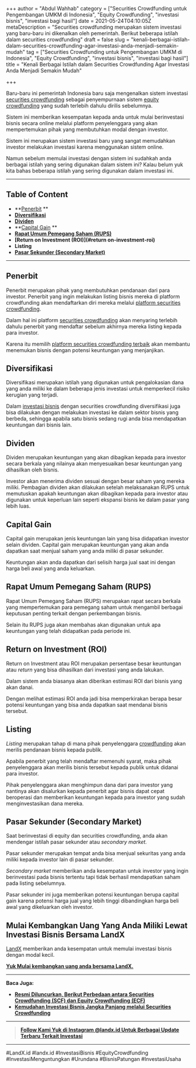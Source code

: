 +++
author = "Abdul Wahhab"
category = ["Securities Crowdfunding untuk Pengembangan UMKM di Indonesia", "Equity Crowdfunding", "investasi bisnis", "investasi bagi hasil"]
date = 2021-05-24T04:10:05Z
metaDescription = "Securities crowdfunding merupakan sistem investasi yang baru-baru ini dikenalkan oleh pemerintah. Berikut beberapa istilah dalam securities crowdfunding"
draft = false
slug = "kenali-berbagai-istilah-dalam-securities-crowdfunding-agar-investasi-anda-menjadi-semakin-mudah"
tag = ["Securities Crowdfunding untuk Pengembangan UMKM di Indonesia", "Equity Crowdfunding", "investasi bisnis", "investasi bagi hasil"]
title = "Kenali Berbagai Istilah dalam Securities Crowdfunding Agar Investasi Anda Menjadi Semakin Mudah"

+++


Baru-baru ini pemerintah Indonesia baru saja mengenalkan sistem investasi [securities crowdfunding](https://landx.id/) sebagai penyempurnaan sistem [equity crowdfunding](https://landx.id/) yang sudah terlebih dahulu dirilis sebelumnya.

Sistem ini memberikan kesempatan kepada anda untuk mulai berinvestasi bisnis secara online melalui platform penyelenggara yang akan mempertemukan pihak yang membutuhkan modal dengan investor.

Sistem ini merupakan sistem investasi baru yang sangat memudahkan investor melakukan investasi karena menggunakan sistem online.

Namun sebelum memulai investasi dengan sistem ini sudahkah anda berbagai istilah yang sering digunakan dalam sistem ini? Kalau belum yuk kita bahas beberapa istilah yang sering digunakan dalam investasi ini.

---

## Table of Content

* **[Penerbit](#penerbit ) **
* **[Diversifikasi](#diversifikasi )**
* **[Dividen](#dividen)**
* **[Capital Gain](#capital-gain ) **
* **[Rapat Umum Pemegang Saham (RUPS)](#rapat-umum-pemegang-saham-rups)**
* **[Return on Investment (ROI)](#return on-investment-roi)**
* **Listing**
* **[Pasar Sekunder (Secondary Market)](#pasar-sekunder-secondary-market)**

---

## Penerbit

Penerbit merupakan pihak yang membutuhkan pendanaan dari para investor. Penerbit yang ingin melakukan listing bisnis mereka di platform crowdfunding akan mendaftarkan diri mereka melalui [platform securities crowdfunding](https://landx.id/).

Dalam hal ini platform [securities crowdfunding](https://landx.id/) akan menyaring terlebih dahulu penerbit yang mendaftar sebelum akhirnya mereka listing kepada para investor.

Karena itu memilih [platform securities crowdfunding terbaik](https://landx.id/) akan membantu menemukan bisnis dengan potensi keuntungan yang menjanjikan.

## Diversifikasi

Diversifikasi merupakan istilah yang digunakan untuk pengalokasian dana yang anda miliki ke dalam beberapa jenis investasi untuk memperkecil risiko kerugian yang terjadi.

Dalam [investasi bisnis](https://landx.id/) dengan securities crowdfunding diversifikasi juga bisa dilakukan dengan melakukan investasi ke dalam sektor bisnis yang berbeda, sehingga apabila satu bisnis sedang rugi anda bisa mendapatkan keuntungan dari bisnis lain.

## Dividen

Dividen merupakan keuntungan yang akan dibagikan kepada para investor secara berkala yang nilainya akan menyesuaikan besar keuntungan yang dihasilkan oleh bisnis.

Investor akan menerima dividen sesuai dengan besar saham yang mereka miliki. Pembagian dividen akan dilakukan setelah melaksanakan RUPS untuk memutuskan apakah keuntungan akan dibagikan kepada para investor atau digunakan untuk keperluan lain seperti ekspansi bisnis ke dalam pasar yang lebih luas.

## Capital Gain

Capital gain merupakan jenis keuntungan lain yang bisa didapatkan investor selain dividen. Capital gain merupakan keuntungan yang akan anda dapatkan saat menjual saham yang anda miliki di pasar sekunder.

Keuntungan akan anda dapatkan dari selisih harga jual saat ini dengan harga beli awal yang anda keluarkan.

## Rapat Umum Pemegang Saham (RUPS)

Rapat Umum Pemegang Saham (RUPS) merupakan rapat  secara berkala yang mempertemukan para pemegang saham untuk mengambil berbagai keputusan penting terkait dengan perkembangan bisnis.

Selain itu RUPS juga akan membahas akan digunakan untuk apa keuntungan yang telah didapatkan pada periode ini.

## Return on Investment (ROI)

Return on Investment atau ROI merupakan persentase besar keuntungan atau _return_ yang bisa dihasilkan dari investasi yang anda lakukan.

Dalam sistem anda biasanya akan diberikan estimasi ROI dari bisnis yang akan danai.

Dengan melihat estimasi ROI anda jadi bisa memperkirakan berapa besar potensi keuntungan yang bisa anda dapatkan saat mendanai bisnis tersebut.

## Listing

_Listing_ merupakan tahap di mana pihak penyelenggara [crowdfunding](https://landx.id/) akan merilis pendanaan bisnis kepada publik.

Apabila penerbit yang telah mendaftar memenuhi syarat, maka pihak penyelenggara akan merilis bisnis tersebut kepada publik untuk didanai para investor.

Pihak penyelenggara akan menghimpun dana dari para investor yang nantinya akan disalurkan kepada penerbit agar bisnis dapat cepat beroperasi dan memberikan keuntungan kepada para investor yang sudah menginvestasikan dana mereka.

## Pasar Sekunder (Secondary Market)

Saat berinvestasi di equity dan securities crowdfunding, anda akan mendengar istilah pasar sekunder atau _secondary market._

Pasar sekunder merupakan tempat anda bisa menjual sekuritas yang anda miliki kepada investor lain di pasar sekunder.

_Secondary market_ memberikan anda kesempatan untuk investor yang ingin berinvestasi pada bisnis tertentu tapi tidak berhasil mendapatkan saham pada listing sebelumnya.

Pasar sekunder ini juga memberikan potensi keuntungan berupa capital gain karena potensi harga jual yang lebih tinggi dibandingkan harga beli awal yang dikeluarkan oleh investor.

## Mulai Kembangkan Uang Yang Anda Miliki Lewat Investasi Bisnis Bersama LandX

[LandX](https://landx.id/) memberikan anda kesempatan untuk memulai investasi bisnis dengan modal kecil.

**[Yuk Mulai kembangkan uang anda bersama LandX.](https://landx.id/)**

---

**Baca Juga:**

* **[Resmi Diluncurkan, Berikut Perbedaan antara Securities Crowdfunding (SCF) dan Equity Crowdfunding (ECF)](https://landx.id/blog/securities-crowdfunding-dan-equity-crowdfunding/)**
* **[Kemudahan Investasi Bisnis Jangka Panjang melalui Securities Crowdfunding](https://landx.id/blog/securities-crowdfunding/)**

---

> **[Follow Kami Yuk di Instagram @landx.id Untuk Berbagai Update Terbaru Terkait Investasi](https://www.instagram.com/landx.id/?utm_medium=copy_link)**

---

‌#LandX.id	#landx.id	#InvestasiBisnis	#EquityCrowdfunding	#InvestasiMenguntungkan	#Urundana	#BisnisPatungan	#InvestasiUsaha

